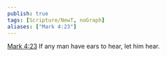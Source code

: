 ```yaml
---
publish: true
tags: [Scripture/NewT, noGraph]
aliases: ["Mark 4:23"]
---
```

[Mark 4:23](https://churchofjesuschrist.org/study/scriptures/nt/mark/4?lang=eng&id=p23#p23) If any man have ears to hear, let him hear.
